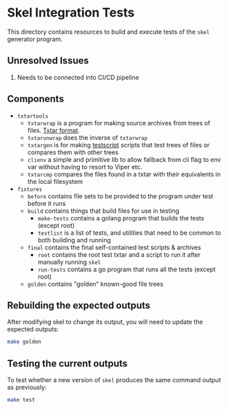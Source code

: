 # Skel Integration Tests

This directory contains resources to build and execute tests of
the `skel` generator program.

## Unresolved Issues

1. Needs to be connected into CI/CD pipeline

## Components

  - `txtartools`
    - `txtarwrap` is a program for making source archives from trees of files. [Txtar format](https://pkg.go.dev/golang.org/x/tools/txtar).
    - `txtarunwrap` does the inverse of `txtarwrap`
    - `txtargen` is for making [testscript](https://pkg.go.dev/github.com/rogpeppe/go-internal/testscript) scripts that test trees of files or compares them with other trees  
    - `clienv` a simple and primitive lib to allow fallback from cli flag to env var without having to resort to Viper etc.
    - `txtarcmp` compares the files found in a txtar with their equivalents in the local filesystem
- `fixtures` 
    - `before` contains file sets to be provided to the program under test before it runs
    - `build` contains things that build files for use in testing
      - `make-tests` contains a golang program that builds the tests (except root)
      - `testlist` is a list of tests, and utilities that need to be common to both building and running
    - `final` contains the final self-contained test scripts & archives
      - `root` contains the root test txtar and a script to run it after manually running `skel`
      - `run-tests` contains a go program that runs all the tests (except root)
    - `golden` contains "golden" known-good file trees


## Rebuilding the expected outputs

After modifying skel to change its output, you will need to update the expected outputs:

```bash
make golden
```

## Testing the current outputs

To test whether a new version of `skel` produces the same command output as previously: 

```bash
make test
```
